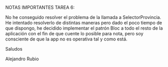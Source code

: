 NOTAS IMPORTANTES TAREA 6:

No he conseguido resolver el problema de la llamada a SelectorProvincia. He intentado resolverlo de distintas maneras pero 
dado el poco tiempo de que dispongo, he decidido implementar el patrón Bloc a todo el resto de la 
aplicación con el fin de que cuente lo posible para nota, pero soy consciente de que la app no es operativa tal y como está.

Saludos

Alejandro Rubio
